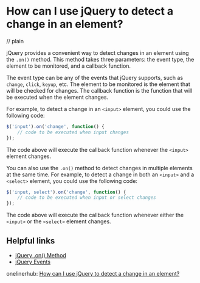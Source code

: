 # How can I use jQuery to detect a change in an element?
// plain

jQuery provides a convenient way to detect changes in an element using the `.on()` method. This method takes three parameters: the event type, the element to be monitored, and a callback function.

The event type can be any of the events that jQuery supports, such as `change`, `click`, `keyup`, etc. The element to be monitored is the element that will be checked for changes. The callback function is the function that will be executed when the element changes.

For example, to detect a change in an `<input>` element, you could use the following code:

```javascript
$('input').on('change', function() {
    // code to be executed when input changes
});
```

The code above will execute the callback function whenever the `<input>` element changes.

You can also use the `.on()` method to detect changes in multiple elements at the same time. For example, to detect a change in both an `<input>` and a `<select>` element, you could use the following code:

```javascript
$('input, select').on('change', function() {
    // code to be executed when input or select changes
});
```

The code above will execute the callback function whenever either the `<input>` or the `<select>` element changes.

## Helpful links

- [jQuery .on() Method](https://api.jquery.com/on/)
- [jQuery Events](https://api.jquery.com/category/events/)

onelinerhub: [How can I use jQuery to detect a change in an element?](https://onelinerhub.com/jquery/how-can-i-use-jquery-to-detect-a-change-in-an-element)